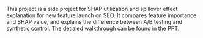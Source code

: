This project is a side project for SHAP utilization and spillover effect explanation for new feature launch on SEO. 
It compares feature importance and SHAP value, and explains the difference between A/B testing and synthetic control.
The detialed walkthrough can be found in the PPT.
